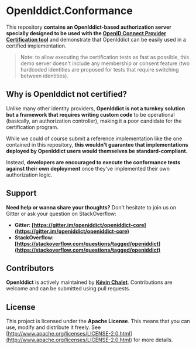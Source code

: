 # OpenIddict.Conformance

This repository **contains an OpenIddict-based authorization server specially designed to be used with the [OpenID Connect Provider Certification tool](https://op.certification.openid.net:60000/)** and demonstrate that OpenIddict can be easily used in a certified implementation.

> Note: to allow executing the certification tests as fast as possible, this demo server doesn't include any membership
or consent feature (two hardcoded identities are proposed for tests that require switching between identities).

## Why is OpenIddict not certified?

Unlike many other identity providers, **OpenIddict is not a turnkey solution but a framework that requires writing custom code**
to be operational (basically, an authorization controller), making it a poor candidate for the certification program.

While we could of course submit a reference implementation like the one contained in this repository,
**this wouldn't guarantee that implementations deployed by OpenIddict users would themselves be standard-compliant.**

Instead, **developers are encouraged to execute the conformance tests against their own deployment** once they've implemented their own authorization logic.

## Support

**Need help or wanna share your thoughts?** Don't hesitate to join us on Gitter or ask your question on StackOverflow:

- **Gitter: [https://gitter.im/openiddict/openiddict-core](https://gitter.im/openiddict/openiddict-core)**
- **StackOverflow: [https://stackoverflow.com/questions/tagged/openiddict](https://stackoverflow.com/questions/tagged/openiddict)**

## Contributors

**OpenIddict** is actively maintained by **[Kévin Chalet](https://github.com/PinpointTownes)**. Contributions are welcome and can be submitted using pull requests.

## License

This project is licensed under the **Apache License**. This means that you can use, modify and distribute it freely. See [http://www.apache.org/licenses/LICENSE-2.0.html](http://www.apache.org/licenses/LICENSE-2.0.html) for more details.
